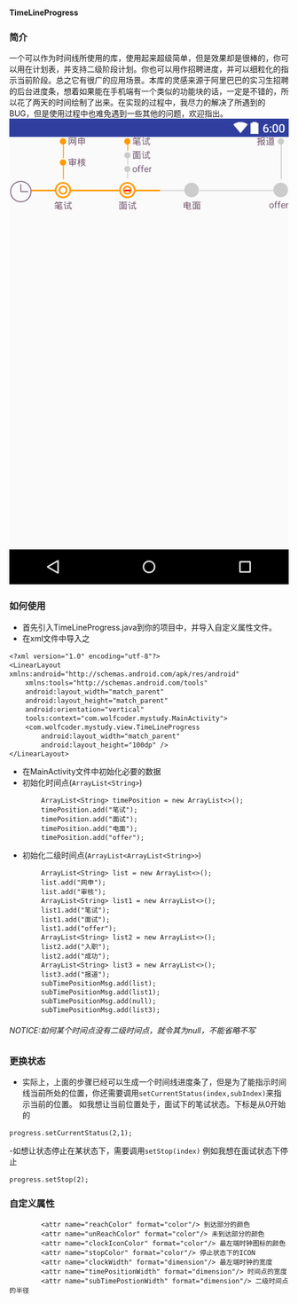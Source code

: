 #### TimeLineProgress
### 简介
一个可以作为时间线所使用的库，使用起来超级简单，但是效果却是很棒的，你可以用在计划表，并支持二级阶段计划。你也可以用作招聘进度，并可以细粒化的指示当前阶段。总之它有很广的应用场景。本库的灵感来源于阿里巴巴的实习生招聘的后台进度条，想着如果能在手机端有一个类似的功能块的话，一定是不错的，所以花了两天的时间绘制了出来。在实现的过程中，我尽力的解决了所遇到的BUG，但是使用过程中也难免遇到一些其他的问题，欢迎指出。
![](https://github.com/ccqy66/TimeLineProgress/blob/master/Art/art.png)
### 如何使用
- 首先引入TimeLineProgress.java到你的项目中，并导入自定义属性文件。
- 在xml文件中导入之
```
<?xml version="1.0" encoding="utf-8"?>
<LinearLayout xmlns:android="http://schemas.android.com/apk/res/android"
    xmlns:tools="http://schemas.android.com/tools"
    android:layout_width="match_parent"
    android:layout_height="match_parent"
    android:orientation="vertical"
    tools:context="com.wolfcoder.mystudy.MainActivity">
    <com.wolfcoder.mystudy.view.TimeLineProgress
        android:layout_width="match_parent"
        android:layout_height="100dp" />
</LinearLayout>
```
- 在MainActivity文件中初始化必要的数据
- 初始化时间点(`ArrayList<String>`)
```
		ArrayList<String> timePosition = new ArrayList<>();
        timePosition.add("笔试");
        timePosition.add("面试");
        timePosition.add("电面");
        timePosition.add("offer");
```
- 初始化二级时间点(`ArrayList<ArrayList<String>>`)
```
		ArrayList<String> list = new ArrayList<>();
        list.add("网申");
        list.add("审核");
        ArrayList<String> list1 = new ArrayList<>();
        list1.add("笔试");
        list1.add("面试");
        list1.add("offer");
        ArrayList<String> list2 = new ArrayList<>();
        list2.add("入职");
        list2.add("成功");
        ArrayList<String> list3 = new ArrayList<>();
        list3.add("报道");
        subTimePositionMsg.add(list);
        subTimePositionMsg.add(list1);
        subTimePositionMsg.add(null);
        subTimePositionMsg.add(list3);
```
###### NOTICE:如何某个时间点没有二级时间点，就令其为null，不能省略不写

### 更换状态
- 实际上，上面的步骤已经可以生成一个时间线进度条了，但是为了能指示时间线当前所处的位置，你还需要调用`setCurrentStatus(index,subIndex)`来指示当前的位置。
如我想让当前位置处于，面试下的笔试状态。下标是从0开始的
```
progress.setCurrentStatus(2,1);
```
-如想让状态停止在某状态下，需要调用`setStop(index)`
例如我想在面试状态下停止
```
progress.setStop(2);
```

### 自定义属性
```
		<attr name="reachColor" format="color"/> 到达部分的颜色
        <attr name="unReachColor" format="color"/> 未到达部分的颜色
        <attr name="clockIconColor" format="color"/> 最左端时钟图标的颜色
        <attr name="stopColor" format="color"/> 停止状态下的ICON
        <attr name="clockWidth" format="dimension"/> 最左端时钟的宽度
        <attr name="timePositionWidth" format="dimension"/> 时间点的宽度
        <attr name="subTimePostionWidth" format="dimension"/> 二级时间点的半径
```
